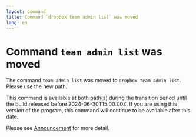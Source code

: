 ```yaml
---
layout: command
title: Command `dropbox team admin list` was moved
lang: en
---
```


# Command `team admin list` was moved

The command `team admin list` was moved to `dropbox team admin list`. Please use the new path.

This command is available at both path(s) during the transition period until the build released before 2024-06-30T15:00:00Z. If you are using this version of the program, this command will continue to be available after this date.

Please see [Announcement](https://github.com/watermint/toolbox/discussions/799) for more detail.


